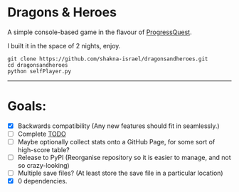 # Dragons & Heroes

A simple console-based game in the flavour of [ProgressQuest](http://progressquest.com/).

I built it in the space of 2 nights, enjoy.

```
git clone https://github.com/shakna-israel/dragonsandheroes.git
cd dragonsandheroes
python selfPlayer.py
```

---

# Goals:

- [X] Backwards compatibility (Any new features should fit in seamlessly.)
- [ ] Complete [TODO](TODO.md)
- [ ] Maybe optionally collect stats onto a GitHub Page, for some sort of high-score table?
- [ ] Release to PyPI (Reorganise repository so it is easier to manage, and not so crazy-looking)
- [ ] Multiple save files? (At least store the save file in a particular location)
- [X] 0 dependencies.
